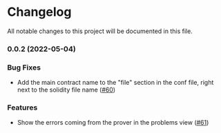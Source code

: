 # Changelog

All notable changes to this project will be documented in this file.

### 0.0.2 (2022-05-04)

### Bug Fixes

* Add the main contract name to the "file" section in the conf file, right next to the solidity file name ([#60](https://github.com/Certora/vscode-certora-prover/pull/60))

### Features

* Show the errors coming from the  prover in the problems view ([#61](https://github.com/Certora/vscode-certora-prover/pull/61))